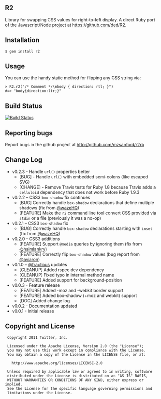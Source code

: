 ## R2

Library for swapping CSS values for right-to-left display. A direct Ruby port of the Javascript/Node project at https://github.com/ded/R2.

## Installation

    $ gem install r2

## Usage

You can use the handy static method for flipping any CSS string via:

    > R2.r2("/* Comment */\nbody { direction: rtl; }")
    #=> "body{direction:ltr;}"

## Build Status

[![Build Status](https://travis-ci.org/mzsanford/R2rb.png)](https://travis-ci.org/mzsanford/R2rb)

## Reporting bugs

Report bugs in the github project at http://github.com/mzsanford/r2rb

## Change Log

 * v0.2.3 - Handle `url()` properties better
   * [BUG] - Handle `url()` with embedded semi-colons (like escaped SVG)
   * [CHANGE] - Remove Travis tests for Ruby 1.8 because Travis adds a `celluloid` dependency that does not work before Ruby 1.9.3
 * v0.2.2 – CSS3 `box-shadow` fix continues
   * [BUG] Correctly handle `box-shadow` declarations that define multiple shadows (fix from [@wazeHQ](https://github.com/wazeHQ))
   * [FEATURE] Make the `r2` command line tool convert CSS provided via `stdin` or a file (previously it was a no-op)
 * v0.2.1 – CSS3 `box-shadow` fix
   * [BUG] Correctly handle `box-shadow` declarations starting with `inset` (fix from [@wazeHQ](https://github.com/wazeHQ))
 * v0.2.0 – CSS3 additions
   * [FEATURE] Support `@media` queries by ignoring them (fix from [@haimlankry](https://github.com/haimlankry))
   * [FEATURE] Correctly flip `box-shadow` values (bug report from [@aviaron](https://github.com/aviaron))
 * v0.1.0 – [@fractious](https://github.com/fractious) updates
   * [CLEANUP] Added rspec dev dependency
   * [CLEANUP] Fixed typo in internal method name
   * [FEATURE] Added support for background-position
 * v0.0.3 - Feature release
   * [FEATURE] Added -moz and -webkit border support
   * [FEATURE] Added box-shadow (+moz and webkit) support
   * [DOC] Added change log
 * v0.0.2 - Documentation updated
 * v0.0.1 - Initial release

## Copyright and License

     Copyright 2011 Twitter, Inc.

     Licensed under the Apache License, Version 2.0 (the "License");
     you may not use this work except in compliance with the License.
     You may obtain a copy of the License in the LICENSE file, or at:

       http://www.apache.org/licenses/LICENSE-2.0

     Unless required by applicable law or agreed to in writing, software
     distributed under the License is distributed on an "AS IS" BASIS,
     WITHOUT WARRANTIES OR CONDITIONS OF ANY KIND, either express or implied.
     See the License for the specific language governing permissions and
     limitations under the License.

